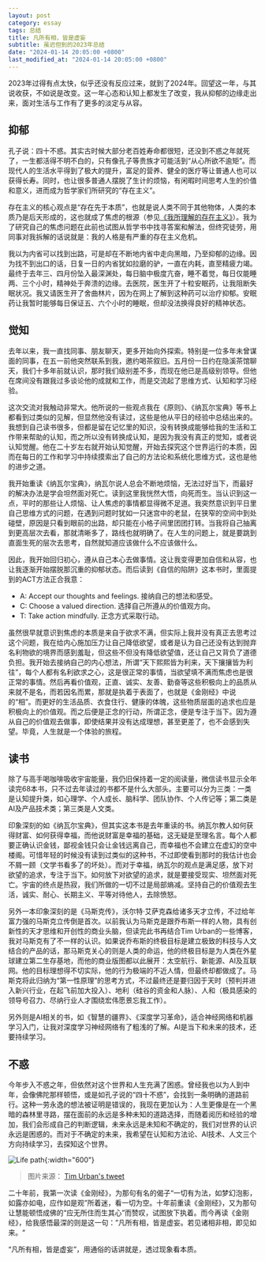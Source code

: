 ```yaml
---
layout: post
category: essay
tags: 总结
title: 凡所有相，皆是虚妄
subtitle: 虽迟但到的2023年总结
date: "2024-01-14 20:05:00 +0800"
last_modified_at: "2024-01-14 20:05:00 +0800"
---
```


2023年过得有点太快，似乎还没有反应过来，就到了2024年。回望这一年，与其说收获，不如说是改变。这一年心态和认知上都发生了改变，我从抑郁的边缘走出来，面对生活与工作有了更多的淡定与从容。

## 抑郁

孔子说：四十不惑。其实古时候大部分老百姓寿命都很短，还没到不惑之年就死了，一生都活得不明不白的，只有像孔子等贵族才可能活到“从心所欲不逾矩”。而现代人的生活水平得到了极大的提升，富足的营养、健全的医疗等让普通人也可以获得长寿。同时，也让很多普通人摆脱了生计的烦恼，有闲暇时间思考人生的价值和意义，进而成为哲学家们所研究的“存在主义”。

存在主义的核心观点是“存在先于本质”，也就是说人类不同于其他物体，人类的本质乃是后天形成的，这也就成了焦虑的根源（参见[《我所理解的存在主义》](/articles/understanding-of-existentialism)）。我为了研究自己的焦虑问题在此前也试图从哲学书中找寻答案和解法，但终究徒劳，用同事对我拆解的话说就是：我的人格是有严重的存在主义危机。

我以为内省可以找到出路，可是却在不断地内省中走向黑暗，乃至抑郁的边缘。因为找不到出口的话，日复一日的内省犹如拉磨的驴，一直在内耗，直至精疲力竭。最终于去年三、四月份坠入最深渊处，每日脑中极度亢奋，睡不着觉，每日仅能睡两、三个小时，精神处于奔溃的边缘。去医院，医生开了十粒安眠药，让我阻断失眠状况。我又请医生开了舍曲林片，因为在网上了解到这种药可以治疗抑郁。安眠药让我暂时能够每日保证五、六个小时的睡眠，但却没法换得良好的精神状态。

## 觉知

去年以来，我一直找同事、朋友聊天，更多开始向外探索。特别是一位多年未曾谋面的同事，在五一前他突然联系到我，邀约喝茶叙旧。五月份一日约在隐溪茶馆聊天，我们十多年前就认识，那时我们级别差不多，而现在他已是高级别领导。但他在席间没有跟我过多谈论他的成就和工作，而是交流起了思维方式、认知和学习经验。

这次交流对我触动非常大。他所说的一些观点我在《原则》、《纳瓦尔宝典》等书上都看到过类似的见解，但显然他没有读过，这些是他从平日的经验中总结出来的。我想到自己读书很多，但都是留在记忆里的知识，没有转换成能够给我的生活和工作带来帮助的认知，而之所以没有转换成认知，是因为我没有真正的觉知，或者说认知觉醒。他在二十岁左右就开始认知觉醒，开始去探究这个世界运行的本质，因而在每日的工作和学习中持续摸索出了自己的方法论和系统化思维方式，这也是他的进步之道。

我开始重读《纳瓦尔宝典》，纳瓦尔说人总会不断地烦恼，无法过好当下，而最好的解决办法是学会坦然面对死亡。读到这里我恍然大悟，向死而生。当认识到这一点，平时的那些让人烦恼、让人焦虑的事情都显得微不足道。我突然意识到平日里自己思维方式的问题，在遇到问题时犹如一只迷宫中的老鼠，在狭窄的空间中到处碰壁，原因是只看到眼前的出路，却只能在小格子间里团团打转。当我将自己抽离到更高层次去看，那就清晰多了，路线也就明确了。在人生的问题上，就是要跳到直面生死的层次去思考，自然就知道应该做什么不应该做什么。

因此，我开始回归初心，遵从自己本心去做事情。这让我变得更加自信和从容，也让我逐渐开始摆脱那沉重的抑郁状态。而后读到《自信的陷阱》这本书时，里面提到的ACT方法正合我意：

- A: Accept our thoughts and feelings. 接纳自己的想法和感受。
- C: Choose a valued direction. 选择自己所遵从的价值观方向。
- T: Take action mindfully. 正念方式采取行动。

虽然很早就意识到焦虑的本质是来自于欲求不满，但实际上我并没有真正去思考过这个问题，我在给内心施加压力让自己降低欲望，或者是认为自己还没有达到抛弃名利物欲的境界而感到羞耻，但这些不但没有降低欲望值，还让自己又背负了道德负担。我开始去接纳自己的内心想法，所谓“天下熙熙皆为利来，天下攘攘皆为利往”，每个人都有名利欲求之心，这是很正常的事情，当欲望填不满而焦虑也是很正常的事情。然后再看价值观，正直、诚实、友善、勤奋等这些积极向上的品质从来就不是名，而若因名而累，那就是执着于表面了，也就是《金刚经》中说的“相”。而更好的生活品质、衣食住行、健康的体魄，这些物质层面的追求也应是积极向上的价值观。而之后便是正念的行动，所谓正念，便是专注于当下。因为遵从自己的价值观去做事，即使结果并没有达成理想，甚至更差了，也不会感到失望。毕竟，人生就是一个体验的旅程。

## 读书

除了与高手喝咖啡吸收宇宙能量，我仍旧保持着一定的阅读量，微信读书显示全年读完68本书，只不过去年读过的书都不是什么大部头。主要可以分为三类：一类是认知提升类，如心理学、个人成长、脑科学、团队协作、个人传记等；第二类是AI及产品技术类；第三类是人文类。

印象深刻的如《纳瓦尔宝典》，但其实这本书是去年重读的书。纳瓦尔教人如何获得财富、如何获得幸福，而他说财富是幸福的基础，这无疑是至理名言。每个人都要正确认识金钱，鄙视金钱只会让金钱远离自己，而幸福也不会建立在虚幻的空中楼阁。可惜年轻的时候没有读到过类似的这种书，不过即使看到那时的我估计也会不屑一顾（文学书看多了的坏处）。而对于幸福，纳瓦尔的观点是满足感，放下对欲望的追求，专注于当下。如何放下对欲望的追求，就是要接受现实、坦然面对死亡。宇宙的终点是热寂，我们所做的一切不过是局部熵减。坚持自己的价值观去生活，诚实、耐心、长期主义、平等对待他人，去除愤怒。

另外一本印象深刻的是《马斯克传》，沃尔特·艾萨克森给诸多天才立传，不过给年富力强的马斯克立传倒是首次。以前我认为马斯克是跟乔布斯一样的人物，具有创新性的天才思维和开创性的商业头脑，但读完此书再结合Tim Urban的一些博客，我对马斯克有了不一样的认识。如果说乔布斯的终极目标是建立极致的科技与人文结合的产品的话，那马斯克关心的则是人类的命运，他的终极目标是为人类在外星球建立第二生存基地，而他的商业版图都以此展开：太空航行、新能源、AI及互联网。他的目标理想得不切实际，他的行为极端的不近人情，但最终却都做成了。马斯克将此归纳为“第一性原理”的思考方式，不过最终还是要归因于天时（预判并进入新兴行业，在起飞前加大投入）、地利（硅谷的资金和人脉）、人和（极具感染的领导号召力、尽纳行业人才围绕宏伟愿景忘我工作）。

另外则是AI相关的书，如《智慧的疆界》、《深度学习革命》，适合神经网络和机器学习入门，让我对深度学习神经网络有了粗浅的了解。AI是当下和未来的技术，还要持续学习。

## 不惑

今年步入不惑之年，但依然对这个世界和人生充满了困惑。曾经我也以为人到中年，会像佛陀那样顿悟，或是如孔子说的“四十不惑”，会找到一条明确的道路前行。这种一劳永逸的想法被证明是错误的，我现在更加认为：人生更像是在一个黑暗的森林里寻路，摆在面前的永远是多种未知的道路选择，而随着阅历和经验的增加，我们会形成自己的判断逻辑，未来永远是未知和不确定的，我们对世界的认识永远是困惑的。而对于不确定的未来，我希望在认知和方法论、AI技术、人文三个方向持续学习，去探知这个世界。

![Life path]({{site.images_baseurl}}/posts/life_path.jpeg?w=600){:width="600"}
> 图片来源： [Tim Urban's tweet](https://twitter.com/waitbutwhy/status/1367871165319049221)

二十年前，我第一次读《金刚经》，为那句有名的偈子“一切有为法，如梦幻泡影，如露亦如电，应作如是观”所着迷，看一切为空。十年前重读《金刚经》，又为那句让慧能顿悟成佛的“应无所住而生其心”而赞叹，试图放下执着。而今再读《金刚经》，给我感悟最深的则是这一句：”凡所有相，皆是虚妄。若见诸相非相，即见如来。“

“凡所有相，皆是虚妄”，用通俗的话讲就是，透过现象看本质。
